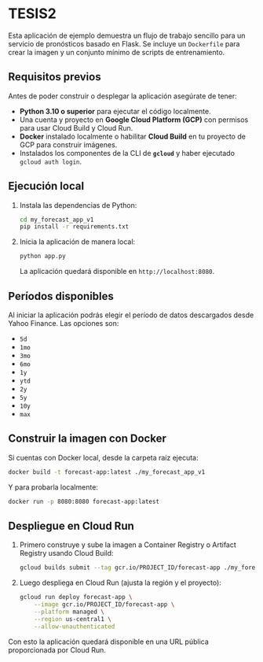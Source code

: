 # TESIS2

Esta aplicación de ejemplo demuestra un flujo de trabajo sencillo para un servicio de pronósticos basado en Flask. Se incluye un `Dockerfile` para crear la imagen y un conjunto mínimo de scripts de entrenamiento.

## Requisitos previos

Antes de poder construir o desplegar la aplicación asegúrate de tener:

- **Python 3.10 o superior** para ejecutar el código localmente.
- Una cuenta y proyecto en **Google Cloud Platform (GCP)** con permisos para usar Cloud Build y Cloud Run.
- **Docker** instalado localmente o habilitar **Cloud Build** en tu proyecto de GCP para construir imágenes.
- Instalados los componentes de la CLI de **`gcloud`** y haber ejecutado `gcloud auth login`.

## Ejecución local

1. Instala las dependencias de Python:

   ```bash
   cd my_forecast_app_v1
   pip install -r requirements.txt
   ```

2. Inicia la aplicación de manera local:

   ```bash
   python app.py
   ```


    La aplicación quedará disponible en `http://localhost:8080`.

## Períodos disponibles

Al iniciar la aplicación podrás elegir el período de datos descargados desde Yahoo Finance. Las opciones son:

- `5d`
- `1mo`
- `3mo`
- `6mo`
- `1y`
- `ytd`
- `2y`
- `5y`
- `10y`
- `max`

## Construir la imagen con Docker

Si cuentas con Docker local, desde la carpeta raíz ejecuta:

```bash
docker build -t forecast-app:latest ./my_forecast_app_v1
```

Y para probarla localmente:

```bash
docker run -p 8080:8080 forecast-app:latest
```

## Despliegue en Cloud Run

1. Primero construye y sube la imagen a Container Registry o Artifact Registry usando Cloud Build:

   ```bash
   gcloud builds submit --tag gcr.io/PROJECT_ID/forecast-app ./my_forecast_app_v1
   ```

2. Luego despliega en Cloud Run (ajusta la región y el proyecto):

   ```bash
   gcloud run deploy forecast-app \
       --image gcr.io/PROJECT_ID/forecast-app \
       --platform managed \
       --region us-central1 \
       --allow-unauthenticated
   ```

Con esto la aplicación quedará disponible en una URL pública proporcionada por Cloud Run.

